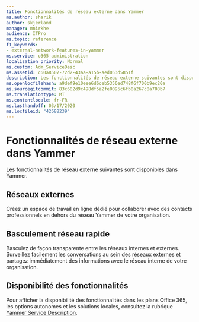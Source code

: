 ```yaml
---
title: Fonctionnalités de réseau externe dans Yammer
ms.author: sharik
author: skjerland
manager: mnirkhe
audience: ITPro
ms.topic: reference
f1_keywords:
- external-network-features-in-yammer
ms.service: o365-administration
localization_priority: Normal
ms.custom: Adm_ServiceDesc
ms.assetid: c60a8507-72d2-43aa-a15b-aed053d5851f
description: Les fonctionnalités de réseau externe suivantes sont disponibles dans Yammer.
ms.openlocfilehash: a9def9e10eee6d6ceb5356ed748f6f700b9ec20a
ms.sourcegitcommit: 83c602d9c498df5a2fe0095c6fb0a267c8a708b7
ms.translationtype: MT
ms.contentlocale: fr-FR
ms.lasthandoff: 03/17/2020
ms.locfileid: "42688239"
---
```

# <a name="external-network-features-in-yammer"></a>Fonctionnalités de réseau externe dans Yammer

Les fonctionnalités de réseau externe suivantes sont disponibles dans Yammer.
  
## <a name="external-networks"></a>Réseaux externes

Créez un espace de travail en ligne dédié pour collaborer avec des contacts professionnels en dehors du réseau Yammer de votre organisation.
  
## <a name="fast-network-switching"></a>Basculement réseau rapide

Basculez de façon transparente entre les réseaux internes et externes. Surveillez facilement les conversations au sein des réseaux externes et partagez immédiatement des informations avec le réseau interne de votre organisation.
  
## <a name="feature-availability"></a>Disponibilité des fonctionnalités

Pour afficher la disponibilité des fonctionnalités dans les plans Office 365, les options autonomes et les solutions locales, consultez la rubrique [Yammer Service Description](yammer-service-description.md).